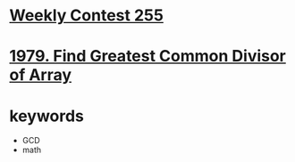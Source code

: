 # [Weekly Contest 255](https://leetcode.com/contest/weekly-contest-255)


# [1979. Find Greatest Common Divisor of Array](https://leetcode.com/problems/find-greatest-common-divisor-of-array/)


# keywords
- GCD
- math
